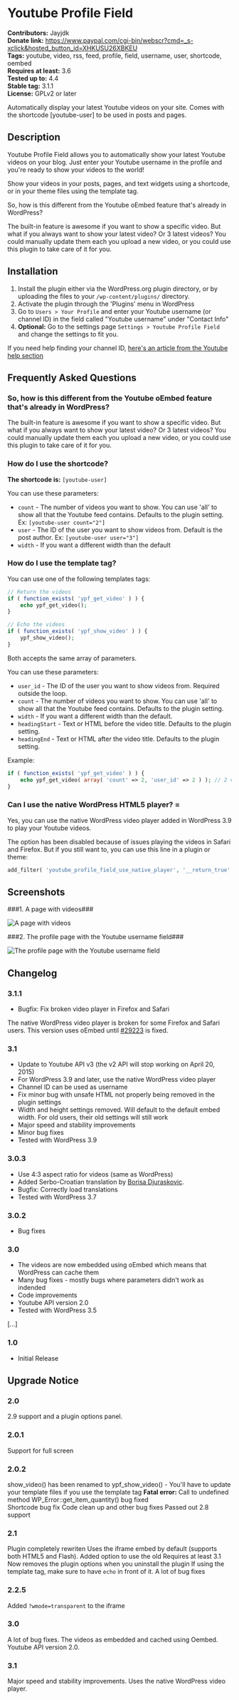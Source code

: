 # Youtube Profile Field #
**Contributors:** Jayjdk  
**Donate link:** https://www.paypal.com/cgi-bin/webscr?cmd=_s-xclick&hosted_button_id=XHKUSU26XBKEU  
**Tags:** youtube, video, rss, feed, profile, field, username, user, shortcode, oembed  
**Requires at least:** 3.6  
**Tested up to:** 4.4  
**Stable tag:** 3.1.1  
**License:** GPLv2 or later  

Automatically display your latest Youtube videos on your site. Comes with the shortcode [youtube-user] to be used in posts and pages.

## Description ##

Youtube Profile Field allows you to automatically show your latest Youtube videos on your blog. Just enter your Youtube username in the profile and you're ready to show your videos to the world!

Show your videos in your posts, pages, and text widgets using a shortcode, or in your theme files using the template tag.

So, how is this different from the Youtube oEmbed feature that's already in WordPress?

The built-in feature is awesome if you want to show a specific video. But what if you always want to show your latest video?  Or 3 latest videos? You could manually update them each you upload a new video, or you could use this plugin to take care of it for you.

## Installation ##

1. Install the plugin either via the WordPress.org plugin directory, or by uploading the files to your `/wp-content/plugins/` directory.
2. Activate the plugin through the 'Plugins' menu in WordPress
3. Go to `Users > Your Profile` and enter your Youtube username (or channel ID) in the field called "Youtube username" under "Contact Info"
4. **Optional:** Go to the settings page `Settings > Youtube Profile Field` and change the settings to fit you.  


If you need help finding your channel ID, [here's an article from the Youtube help section](https://support.google.com/youtube/answer/3250431?hl=en)

## Frequently Asked Questions ##

### So, how is this different from the Youtube oEmbed feature that's already in WordPress?

The built-in feature is awesome if you want to show a specific video. But what if you always want to show your latest video?  Or 3 latest videos? You could manually update them each you upload a new video, or you could use this plugin to take care of it for you.


### How do I use the shortcode? ###

**The shortcode is:** `[youtube-user]`  

You can use these parameters:

* `count`    - The number of videos you want to show. You can use 'all' to show all that the Youtube feed contains. Defaults to the plugin setting. Ex:  `[youtube-user count="2"]`  
* `user`     - The ID of the user you want to show videos from. Default is the post author. Ex: `[youtube-user user="3"]`  
* `width`    - If you want a different width than the default

### How do I use the template tag? ###

You can use one of the following templates tags:

```php
// Return the videos
if ( function_exists( 'ypf_get_video' ) ) {
	echo ypf_get_video();
}

// Echo the videos
if ( function_exists( 'ypf_show_video' ) ) {
	ypf_show_video();
}
```

Both accepts the same array of parameters.

You can use these parameters:

* `user_id`       - The ID of the user you want to show videos from. Required outside the loop.
* `count`         - The number of videos you want to show. You can use 'all' to show all that the Youtube feed contains. Defaults to the plugin setting.
* `width`         - If you want a different width than the default.
* `headingStart`  - Text or HTML before the video title. Defaults to the plugin setting.
* `headingEnd`    - Text or HTML after the video title. Defaults to the plugin setting.

Example:

```php
if ( function_exists( 'ypf_get_video' ) ) {
	echo ypf_get_video( array( 'count' => 2, 'user_id' => 2 ) ); // 2 videos from user ID 2
}
```

### Can I use the native WordPress HTML5 player? =

Yes, you can use the native WordPress video player added in WordPress 3.9 to play your Youtube videos.

The option has been disabled because of issues playing the videos in Safari and Firefox. But if you still want to, you can use this line in a plugin or theme:

```php
add_filter( 'youtube_profile_field_use_native_player', '__return_true' );
```

## Screenshots ##

###1. A page with videos###

![A page with videos](http://s.wordpress.org/extend/plugins/youtube-profile-field/screenshot-1.png)

###2. The profile page with the Youtube username field###

![The profile page with the Youtube username field](http://s.wordpress.org/extend/plugins/youtube-profile-field/screenshot-2.jpg)


## Changelog ##

### 3.1.1 ###

* Bugfix: Fix broken video player in Firefox and Safari

The native WordPress video player is broken for some Firefox and Safari users.
This version uses oEmbed until [#29223](https://core.trac.wordpress.org/ticket/29223) is fixed.

### 3.1 ###
* Update to Youtube API v3 (the v2 API will stop working on April 20, 2015)
* For WordPress 3.9 and later, use the native WordPress video player
* Channel ID can be used as username
* Fix minor bug with unsafe HTML not properly being removed in the plugin settings
* Width and height settings removed. Will default to the default embed width. For old users, their old settings will still work
* Major speed and stability improvements
* Minor bug fixes
* Tested with WordPress 3.9

### 3.0.3 ###
* Use 4:3 aspect ratio for videos (same as WordPress)
* Added Serbo-Croatian translation by [Borisa Djuraskovic](http://www.webhostinghub.com/).
* Bugfix: Correctly load translations
* Tested with WordPress 3.7

### 3.0.2 ###
* Bug fixes

### 3.0 ###
* The videos are now embedded using oEmbed which means that WordPress can cache them
* Many bug fixes - mostly bugs where parameters didn't work as indended
* Code improvements
* Youtube API version 2.0
* Tested with WordPress 3.5

[...]

### 1.0 ###
* Initial Release


## Upgrade Notice ##

### 2.0 ###
2.9 support and a plugin options panel.

### 2.0.1 ###
Support for full screen

### 2.0.2 ###
show_video() has been renamed to ypf_show_video() - You'll have to update your template files if you use the template tag
**Fatal error:** Call to undefined method WP_Error::get_item_quantity() bug fixed  
Shortcode bug fix
Code clean up and other bug fixes
Passed out 2.8 support

### 2.1 ###
Plugin completely rewriten
Uses the iframe embed by default (supports both HTML5 and Flash). Added option to use the old
Requires at least 3.1
Now removes the plugin options when you uninstall the plugin
If using the template tag, make sure to have `echo` in front of it.
A lot of bug fixes

### 2.2.5 ###
Added `?wmode=transparent` to the iframe

### 3.0 ###
A lot of bug fixes. The videos as embedded and cached using Oembed. Youtube API version 2.0.

### 3.1 ###
Major speed and stability improvements. Uses the native WordPress video player.
